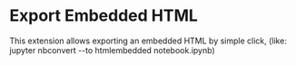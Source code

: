 Export Embedded HTML
====================
This extension allows exporting an embedded HTML by simple click, (like: jupyter nbconvert --to htmlembedded notebook.ipynb)
